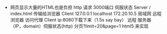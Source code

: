 - 网页显示大量的HTML也是负担
 http 请求 3000端口 伺服状态 Server
 / index.html 传输给浏览器 Client
 127.0.0.1  localhost
 172.20.10.5 局域网  远程
 浏览器 访问代理 Client ip:8080下载下来（1.5s say bay）
 远程 服务器（IP，domain）伺服状态(http)
 分页?limit=20&page=1
 html5 来实现
